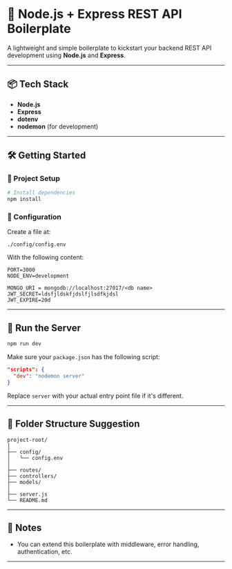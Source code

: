
# 🚀 Node.js + Express REST API Boilerplate

A lightweight and simple boilerplate to kickstart your backend REST API development using **Node.js** and **Express**.

---

## 📦 Tech Stack

- **Node.js**
- **Express**
- **dotenv**
- **nodemon** (for development)

---

## 🛠️ Getting Started

### 📁 Project Setup

```bash
# Install dependencies
npm install
```

### 📄 Configuration

Create a file at:

```
./config/config.env
```

With the following content:

```env
PORT=3000
NODE_ENV=development

MONGO_URI = mongodb://localhost:27017/<db name>
JWT_SECRET=ldsfjldskfjdslfjlsdfkjdsl
JWT_EXPIRE=20d
```

---

## 🚀 Run the Server

```bash
npm run dev
```

Make sure your `package.json` has the following script:

```json
"scripts": {
  "dev": "nodemon server"
}
```

Replace `server` with your actual entry point file if it's different.

---

## 📁 Folder Structure Suggestion

```
project-root/
│
├── config/
│   └── config.env
│
├── routes/
├── controllers/
├── models/
│
├── server.js
└── README.md
```

---

## 📌 Notes

- You can extend this boilerplate with middleware, error handling, authentication, etc.

---
